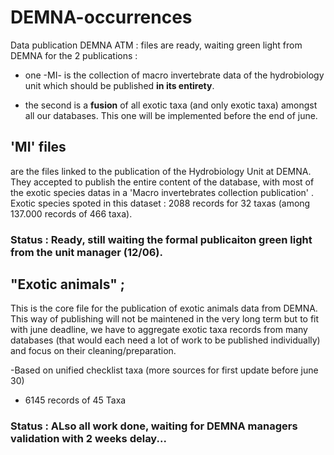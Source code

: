 # DEMNA-occurrences

Data publication DEMNA
ATM : files are ready, waiting green light from DEMNA for the 2 publications :

* one -MI- is the collection of macro invertebrate data of the hydrobiology unit 
which should be published **in its entirety**. 

* the second is a **fusion** of all exotic taxa (and only exotic taxa) amongst all our databases. This one will be implemented before the end of june.

## 'MI' files

are the files linked to the publication of the Hydrobiology Unit at DEMNA. They accepted to publish the entire content of the database, with most of the exotic species datas in a 'Macro invertebrates collection publication' . Exotic species spoted in this dataset : 2088 records for 32 taxas (among 137.000 records of 466 taxa).

### Status : Ready, still waiting the formal publicaiton green light from the unit manager (12/06).


## "Exotic animals" ;

This is the core file for the publication of exotic animals data from DEMNA. This way of publishing will not be maintened in the very long term but to fit with june deadline, we have to aggregate exotic taxa records from many databases (that would each need a lot of work to be published individually) and focus on their cleaning/preparation.

-Based on unified checklist taxa (more sources for first update before june 30)
- 6145 records of 45 Taxa

### Status : ALso all work done, waiting for DEMNA managers validation with 2 weeks delay... 


